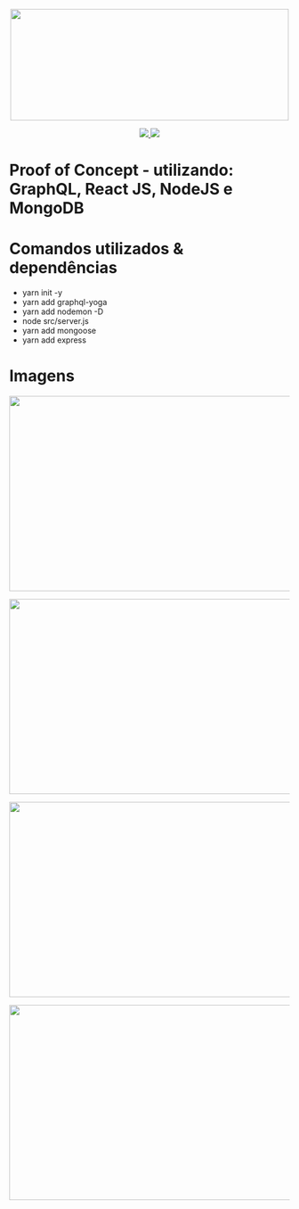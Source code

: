 <p align="center">
  <img src="https://user-images.githubusercontent.com/70285547/93153583-f8281780-f6d7-11ea-89de-c350791b06cd.png" height="200" width="500"></img>
</p>
<p align="center">
  <a aria-label="Versão do Node" href="https://github.com/nodejs/node/blob/master/doc/changelogs/CHANGELOG_V12.md#12.18.3">
    <img src="https://img.shields.io/badge/node.js@lts-12.18.3-informational?logo=Node.JS"></img>
  </a>
  <a aria-label="Versão do React" href="https://github.com/facebook/react/blob/master/CHANGELOG.md#16131-november-14-2019">
    <img src="https://img.shields.io/badge/react-16.13.1-informational?logo=react"></img>
  </a>
</p>

# Proof of Concept - utilizando: GraphQL, React JS, NodeJS e MongoDB

# Comandos utilizados & dependências

* yarn init -y
* yarn add graphql-yoga
* yarn add nodemon -D
* node src/server.js
* yarn add mongoose
* yarn add express  

# Imagens
<p align="center">
  <img src="https://user-images.githubusercontent.com/70285547/93153697-3cb3b300-f6d8-11ea-83f0-90735e83090e.png" height="350" width="1000">
</p>

<p align="center">
  <img src="https://user-images.githubusercontent.com/70285547/93153700-3d4c4980-f6d8-11ea-99c1-90f954159e04.png" height="350" width="1000">
</p>

<p align="center">
  <img src="https://user-images.githubusercontent.com/70285547/93153701-3d4c4980-f6d8-11ea-8aed-5b65458b0968.png" height="350" width="1000">
</p>

<p align="center">
  <img src="https://user-images.githubusercontent.com/70285547/93153702-3d4c4980-f6d8-11ea-8a95-d4079eec933f.png" height="350" width="1000">
</p>
